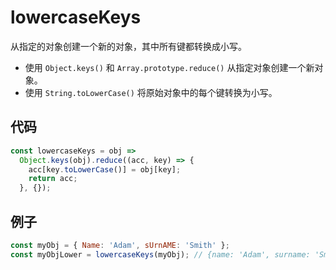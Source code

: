 # lowercaseKeys

从指定的对象创建一个新的对象，其中所有键都转换成小写。

- 使用 `Object.keys()` 和 `Array.prototype.reduce()` 从指定对象创建一个新对象。
- 使用 `String.toLowerCase()` 将原始对象中的每个键转换为小写。

## 代码

```js
const lowercaseKeys = obj =>
  Object.keys(obj).reduce((acc, key) => {
    acc[key.toLowerCase()] = obj[key];
    return acc;
  }, {});
```

## 例子

```js
const myObj = { Name: 'Adam', sUrnAME: 'Smith' };
const myObjLower = lowercaseKeys(myObj); // {name: 'Adam', surname: 'Smith'};
```
